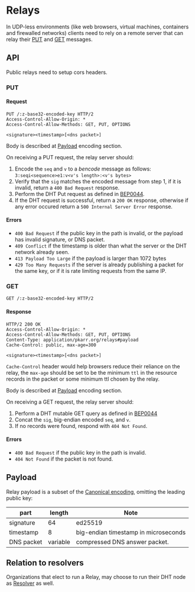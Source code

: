 # Relays

In UDP-less environments (like web browsers, virtual machines, containers and firewalled networks) clients need to rely on a remote server that can relay their [PUT](#PUT) and [GET](#GET) messages. 

## API

Public relays need to setup cors headers.

### PUT 

#### Request

```
PUT /:z-base32-encoded-key HTTP/2
Access-Control-Allow-Origin: *
Access-Control-Allow-Methods: GET, PUT, OPTIONS

<signature><timestamp>[<dns packet>]
```

Body is described at [Payload](#Payload) encoding section.

On receiving a PUT request, the relay server should:
1. Encode the `seq` and `v` to a *bencode* message as follows: `3:seqi<sequence>e1:v<v's length>:<v's bytes>`
2. Verify that the `sig` matches the encoded message from step 1, if it is invalid, return a `400 Bad Request` response.
3. Perform the DHT Put request as defined in [BEP0044](https://www.bittorrent.org/beps/bep_0044.html).
4. If the DHT request is successful, return a `200 OK` response, otherwise if any error occured return a `500 Internal Server Error` response.


#### Errors

- `400 Bad Request` if the public key in the path is invalid, or the payload has invalid signature, or DNS packet.
- `409 Conflict` if the timestamp is older than what the server or the DHT network already seen.
- `413 Payload Too Large` if the payload is larger than 1072 bytes
- `429 Too Many Requests` if the server is already publishing a packet for the same key, or if it is rate limiting requests from the same IP.

### GET

```
GET /:z-base32-encoded-key HTTP/2
```

#### Response

```
HTTP/2 200 OK
Access-Control-Allow-Origin: *
Access-Control-Allow-Methods: GET, PUT, OPTIONS
Content-Type: application/pkarr.org/relays#payload
Cache-Control: public, max-age=300

<signature><timestamp>[<dns packet>]
```

`Cache-Control` header would help browsers reduce their reliance on the relay, the `max-age` should be set to be the minimum `ttl` in the resource records in the packet or some minimum ttl chosen by the relay.

Body is described at [Payload](#Payload) encoding section.

On receiving a GET request, the relay server should:
1. Perform a DHT mutable GET query as defined in [BEP0044](https://www.bittorrent.org/beps/bep_0044.html)
2. Concat the `sig`, big-endian encoded `seq`, and `v`.
3. If no records were found, respond with `404 Not Found`. 

#### Errors

- `400 Bad Request` if the public key in the path is invalid.
- `404 Not Found` if the packet is not found.

## Payload

Relay payload is a subset of the [Canonical encoding](./base.md#Encoding), omitting the leading public key:

| part       |  length  |         Note                         |
| ---------- | -------- | ------------------------------------ | 
| signature  | 64       | ed25519                              |
| timestamp  | 8        | big-endian timestamp in microseconds |
| DNS packet | variable | compressed DNS answer packet.        |


## Relation to resolvers

Organizations that elect to run a Relay, may choose to run their DHT node as [Resolver](./resolvers.md) as well.
